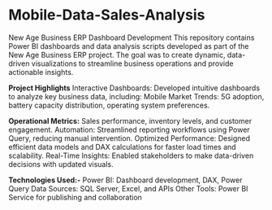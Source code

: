 # Mobile-Data-Sales-Analysis
New Age Business ERP Dashboard Development This repository contains Power BI dashboards and data analysis scripts developed as part of the New Age Business ERP project. The goal was to create dynamic, data-driven visualizations to streamline business operations and provide actionable insights.

**Project Highlights**
Interactive Dashboards: Developed intuitive dashboards to analyze key business data, including:
Mobile Market Trends: 5G adoption, battery capacity distribution, operating system preferences.

**Operational Metrics:** Sales performance, inventory levels, and customer engagement.
Automation: Streamlined reporting workflows using Power Query, reducing manual intervention.
Optimized Performance: Designed efficient data models and DAX calculations for faster load times and scalability.
Real-Time Insights: Enabled stakeholders to make data-driven decisions with updated visuals.


**Technologies Used:-**
Power BI: Dashboard development, DAX, Power Query
Data Sources: SQL Server, Excel, and APIs
Other Tools: Power BI Service for publishing and collaboration
